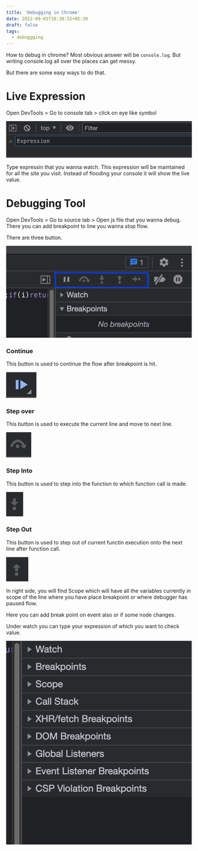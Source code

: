 ```yaml
---
title: 'Debugging in Chrome'
date: 2022-09-01T18:38:52+05:30
draft: false
tags:
  - debuggging
---
```


How to debug in chrome? Most obvious answer will be `console.log`.
But writing console.log all over the places can get messy.

But there are some easy ways to do that.

# Live Expression

Open DevTools > Go to console tab > click on eye like symbol

![](/images/debugging-in-chrome/live-expression-eye-symbol.png)

Type expressin that you wanna watch. This expression will be maintained for all the site you visit. Instead of flooding your console it will show the live value.

# Debugging Tool

Open DevTools > Go to source tab > Open js file that you wanna debug.
There you can add breakpoint to line you wanna stop flow.

There are three button.

![](/images/debugging-in-chrome/debug-panel-buttons.png)

### Continue

This button is used to continue the flow after breakpoint is hit.

![](/images/debugging-in-chrome/continue-pause.png)

### Step over

This button is used to execute the current line and move to next line.

![](/images/debugging-in-chrome/step-over.png)

### Step Into

This button is used to step into the function to which function call is made.

![](/images/debugging-in-chrome/step-into.png)

### Step Out

This button is used to step out of current functin execution onto the next line after function call.

![](/images/debugging-in-chrome/step-out.png)

In right side, you will find Scope which will have all the variables currently in scope of the line where you have place breakpoint or where debugger has paused flow.

Here you can add break point on event also or if some node changes.

Under watch you can type your expression of which you want to check value.

![](/images/debugging-in-chrome/chrome-debug-right-side-panel.png)
